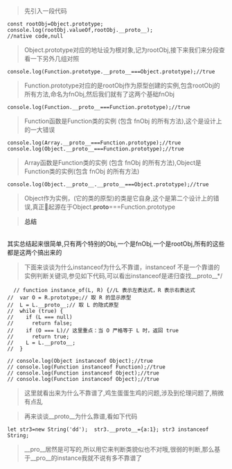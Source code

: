 >  先引入一段代码
```
const rootObj=Object.prototype;
console.log(rootObj.valueOf,rootObj.__proto__);
//native code,null
```
> Object.prototype对应的地址设为根对象,记为rootObj,接下来我们来分段查看一下另外几组对照


```
console.log(Function.prototype.__proto__===Object.prototype);//true
```
> Function.prototype对应的是rootObj作为原型创建的实例,包含rootObj的所有方法,命名为fnObj,然后我们就有了这两个基础fnObj

``` 
console.log(Function.__proto__===Function.prototype);//true
```
>  Function函数是Function类的实例 (包含 fnObj 的所有方法),这个是设计上的一大错误
```
console.log(Array.__proto__===Function.prototype);//true
console.log(Object.__proto__===Function.prototype);//true
```
> Array函数是Function类的实例 (包含 fnObj 的所有方法),Object是Function类的实例(包含 fnObj 的所有方法)
```
console.log(Object.__proto__.__proto__===Object.prototype);//true
```
> Object作为实例，(它的类的原型)的类是它自身,这个是第二个设计上的错误,真正起源在于Object.__proto__===Function.prototype

> <b>总结</b>
<br>
其实总结起来很简单,只有两个特别的Obj,一个是fnObj,一个是rootObj,所有的这些都是这两个搞出来的

>下面来谈谈为什么instanceof为什么不靠谱，instanceof 不是一个靠谱的实例判断关键词,参见如下代码,可以看出instanceof是递归查找__proto__*/
```
  // function instance_of(L, R) {//L 表示左表达式，R 表示右表达式
//  var O = R.prototype;// 取 R 的显示原型
//  L = L.__proto__;// 取 L 的隐式原型
//  while (true) { 
//    if (L === null) 
//      return false; 
//    if (O === L)// 这里重点：当 O 严格等于 L 时，返回 true 
//      return true; 
//    L = L.__proto__; 
//  }   

```
```
// console.log(Object instanceof Object);//true 
// console.log(Function instanceof Function);//true 
// console.log(Function instanceof Object);//true 
// console.log(Function instanceof Object);//true 

```

>  这里就看出来为什么不靠谱了,鸡生蛋蛋生鸡的问题,涉及到伦理问题了,稍微有点乱

> 再来谈谈__proto__为什么靠谱,看如下代码
```
let str3=new String('dd');  str3.__proto__={a:1}; str3 instanceof String;
```

> __pro__居然是可写的,所以用它来判断类貌似也不对哦,很弱的判断,那么基于__pro__的instance我就不说有多不靠谱了



















